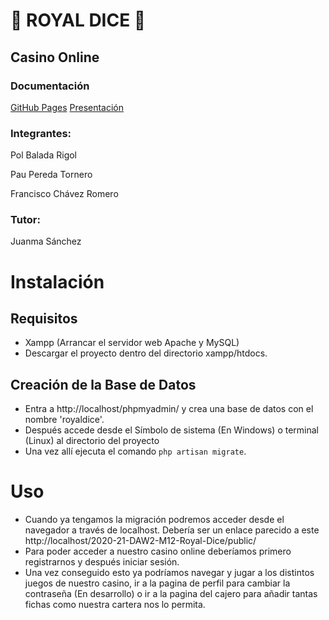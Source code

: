 # 🎲 ROYAL DICE 🎲

## Casino Online

### Documentación
[GitHub Pages](https://ies-jaume-balmes.github.io/2020-21-DAW2-M12-Royal-Dice/)
[Presentación](https://ies-jaume-balmes.github.io/2020-21-DAW2-M12-Royal-Dice/slides-deck.html)

### Integrantes:
Pol Balada Rigol

Pau Pereda Tornero

Francisco Chávez Romero

### Tutor:
Juanma Sánchez



# Instalación

## Requisitos

- Xampp (Arrancar el servidor web Apache y MySQL)
- Descargar el proyecto dentro del directorio xampp/htdocs.

## Creación de la Base de Datos

- Entra a http://localhost/phpmyadmin/ y crea una base de datos con el nombre 'royaldice'.
- Después accede desde el Símbolo de sistema (En Windows) o terminal (Linux) al directorio del proyecto
- Una vez allí ejecuta el comando ```php artisan migrate```.

# Uso
- Cuando ya tengamos la migración podremos acceder desde el navegador a través de localhost. Debería ser un enlace parecido a este http://localhost/2020-21-DAW2-M12-Royal-Dice/public/ 
- Para poder acceder a nuestro casino online deberíamos primero registrarnos y después iniciar sesión. 
- Una vez conseguido esto ya podríamos navegar y jugar a los distintos juegos de nuestro casino, ir a la pagina de perfil para cambiar la contraseña (En desarrollo) o ir a la pagina del cajero para añadir tantas fichas como nuestra cartera nos lo permita.

